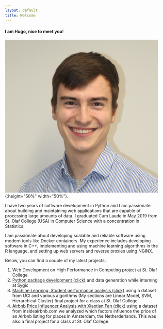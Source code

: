 ```yaml
---
layout: default
title: Welcome
---
```


#### I am Hugo, nice to meet you!

![profile](/assets/img/profile.jpg){:height="50%" width="50%"}.

I have two years of software development in Python and I am passionate about building and maintaining
web applications that are capable of processing large amounts of data. I graduated Cum Laude in May 2019
from St. Olaf College (USA) in Computer Science with a concentration in Statistics.

I am passionate about developing scalable and reliable software using modern tools like Docker containers.
My experience includes developing software in C++, implementing and using machine learning algorithms in the R language,
and setting up web servers and reverse proxies using NGINX.

Below, you can find a couple of my latest projects:

1. Web Development on High Performance in Computing project at St. Olaf College
2. [Python package development (click)](https://github.com/Sygic/sygic-maps-services-python) and data generation while interning at Sygic
3. [Machine Learning: Student performance analysis (click)](mlearn.html) using a dataset from UCI and various algorithms (My sections are Linear Model, SVM, Hierarchical Cluster) final project for a class at St. Olaf College
4. [Airbnb Price Influencer Analysis with Xiaotian Fan (click)](airbnb-price-influencer-analysis.html) using a dataset from insideairbnb.com we analyzed which factors influence the price of an Airbnb listing for places in Amsterdam, the Netherderlands. This was also a final project for a class at St. Olaf College.

